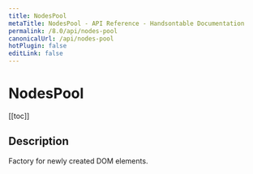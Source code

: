 ```yaml
---
title: NodesPool
metaTitle: NodesPool - API Reference - Handsontable Documentation
permalink: /8.0/api/nodes-pool
canonicalUrl: /api/nodes-pool
hotPlugin: false
editLink: false
---
```


# NodesPool

[[toc]]

## Description

Factory for newly created DOM elements.



